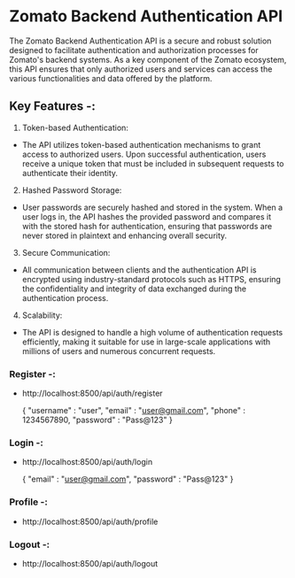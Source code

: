 # Zomato Backend Authentication API

The Zomato Backend Authentication API is a secure and robust solution designed to facilitate authentication and authorization processes for Zomato's backend systems. As a key component of the Zomato ecosystem, this API ensures that only authorized users and services can access the various functionalities and data offered by the platform.

## Key Features -: 

1. Token-based Authentication: 
- The API utilizes token-based authentication mechanisms to grant access to authorized users. Upon successful authentication, users receive a unique token that must be included in subsequent requests to authenticate their identity.

2. Hashed Password Storage:
- User passwords are securely hashed and stored in the system. When a user logs in, the API hashes the provided password and compares it with the stored hash for authentication, ensuring that passwords are never stored in plaintext and enhancing overall security.

3. Secure Communication: 
- All communication between clients and the authentication API is encrypted using industry-standard protocols such as HTTPS, ensuring the confidentiality and integrity of data exchanged during the authentication process.

4. Scalability:
-  The API is designed to handle a high volume of authentication requests efficiently, making it suitable for use in large-scale applications with millions of users and numerous concurrent requests.


### Register -: 
- http://localhost:8500/api/auth/register

    {
        "username" : "user",
        "email" : "user@gmail.com",
        "phone" : 1234567890,
        "password" : "Pass@123"
    }

### Login -: 
- http://localhost:8500/api/auth/login

    {
        "email" : "user@gmail.com",
        "password" : "Pass@123"
    }


### Profile -: 
- http://localhost:8500/api/auth/profile

### Logout -: 
- http://localhost:8500/api/auth/logout

